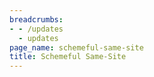 ```yaml
---
breadcrumbs:
- - /updates
  - updates
page_name: schemeful-same-site
title: Schemeful Same-Site
---
```



